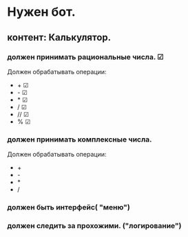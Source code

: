 # Нужен бот.
## контент: Калькулятор.
### должен принимать рациональные числа. &#9745;
Должен обрабатывать операции:  
* \+ &#9745;
* \- &#9745;
* \* &#9745;
* / &#9745;
* // &#9745;
* % &#9745;
### должен принимать комплексные числа.
Должен обрабатывать операции:  
* \+
* \-
* \*
* /
### должен быть интерфейс( "меню")
### должен следить за прохожими. ("логирование")
